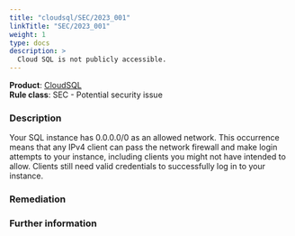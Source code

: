 ```yaml
---
title: "cloudsql/SEC/2023_001"
linkTitle: "SEC/2023_001"
weight: 1
type: docs
description: >
  Cloud SQL is not publicly accessible.
---
```


**Product**: [CloudSQL](https://cloud.google.com/sql)\
**Rule class**: SEC - Potential security issue

### Description

Your SQL instance has 0.0.0.0/0 as an allowed network.
This occurrence means that any IPv4 client can pass the network firewall
and make login attempts to your instance,
including clients you might not have intended to allow.
Clients still need valid credentials to successfully log in to your instance.

### Remediation

### Further information
